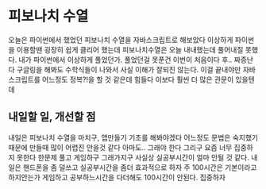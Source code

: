 # 피보나치 수열

오늘은 파이썬에서 했었던 피보나치 수열을 자바스크립트로 해보았다 이상하게 파이썬을 이용할땐 굉장히 쉽게 클리어 했는데 피보나치수열은 오늘 내내했는데 풀어내질 못했다. 내가 파이썬에서 이상하게 풀었던가. 풀었던걸 못푼건 이번이 처음이다 후.. 짜증난다 구글링을 해봐도 수학식들이 나와서 사실 이해가 잘되진 않는다. 이걸 끝내야만 자바스크립트를 어느정도 정복?!을 할 것 같은데 힘들다 이보다 훨씬 더 많은 관문이 있을텐데

## 내일할 일, 개선할 점

내일은 피보나치 수열을 마치구, 앱만들기 기초를 해봐야겠다 어느정도 문법은 숙지했기 때문에 만들때 많이 어렵진 안을것 같다 아마도.. 그래야 한다 그리구 
요즘 너무 집중하지 못한다 한문제 풀고 게임하구 그래가지구 사실상 실공부시간이 얼마 안될 것 같다. 내일은 핸드폰을 좀 덜쓰고 실공부시간을 좀더 효과적으로 하자 주 100시간은 기본이라고 하지안는가 게임하고 공부하느시간을 다더해도 100시간이 안된다. 집중하자